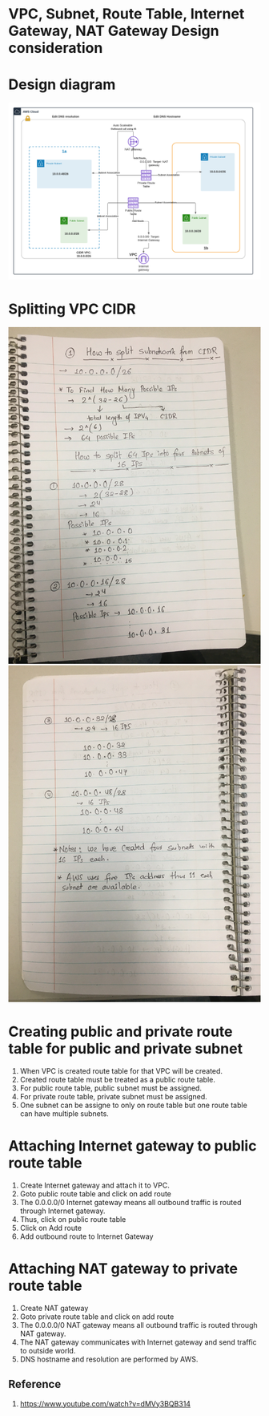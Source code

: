# VPC, Subnet, Route Table, Internet Gateway, NAT Gateway Design consideration #

# Design diagram #
<img src="image/design.png"/>

# Splitting VPC CIDR #
<img src="image/CIDR1.JPG"/>
<img src="image/CIDR2.JPG"/>

# Creating public and private route table for public and private subnet #
1. When VPC is created route table for that VPC will be created.
2. Created route table must be treated as a public route table.
3. For public route table, public subnet must be assigned.
4. For private route table, private subnet must be assigned.
5. One subnet can be assigne to only on route table but one route table can have multiple subnets.

# Attaching Internet gateway to public route table #
1. Create Internet gateway and attach it to VPC.
2. Goto public route table and click on add route
3. The 0.0.0.0/0 Internet gateway means all outbound traffic is routed through Internet gateway.
4. Thus, click on public route table
5. Click on Add route
6. Add outbound route to Internet Gateway

# Attaching NAT gateway to private route table #
1. Create NAT gateway
2. Goto private route table and click on add route
3. The 0.0.0.0/0 NAT gateway means all outbound traffic is routed through NAT gateway.
4. The NAT gateway communicates with Internet gateway and send traffic to outside world.
5. DNS hostname and resolution are performed by AWS.

## Reference ##
1. https://www.youtube.com/watch?v=dMVy3BQB314

